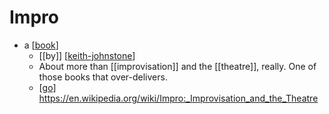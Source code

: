# Impro

- a [[book]]
  - [[by]] [[keith-johnstone]]
  - About more than [[improvisation]] and the [[theatre]], really. One of those books that over-delivers.
  - [[go]] https://en.wikipedia.org/wiki/Impro:_Improvisation_and_the_Theatre


[//begin]: # "Autogenerated link references for markdown compatibility"
[book]: book "Book"
[keith-johnstone]: keith-johnstone "Keith Johnstone"
[go]: go "Go"
[//end]: # "Autogenerated link references"